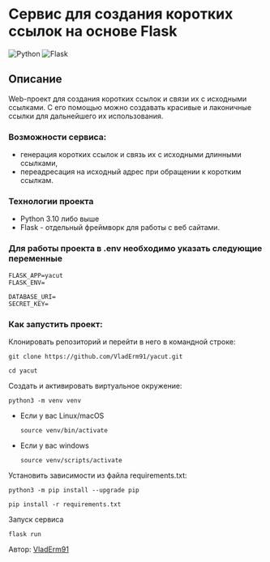 # Сервис для создания коротких ссылок на основе Flask
![Python](https://img.shields.io/badge/python-3670A0?style=for-the-badge&logo=python&logoColor=ffdd54) 
![Flask](https://img.shields.io/badge/flask-%23000.svg?style=for-the-badge&logo=flask&logoColor=white)

## Описание
Web-проект для создания коротких ссылок и связи их с исходными ссылками. 
С его помощью можно создавать красивые и лаконичные ссылки для дальнейшего их использования.

### Возможности сервиса:
- генерация коротких ссылок и связь их с исходными длинными ссылками,
- переадресация на исходный адрес при обращении к коротким ссылкам.

### Технологии проекта
* Python 3.10 либо выше
* Flask - отдельный фреймворк для работы с веб сайтами. 

### Для работы проекта в .env необходимо указать следующие переменные

```
FLASK_APP=yacut
FLASK_ENV=

DATABASE_URI=
SECRET_KEY=
```

### Как запустить проект:
Клонировать репозиторий и перейти в него в командной строке:

```
git clone https://github.com/VladErm91/yacut.git

cd yacut
```

Cоздать и активировать виртуальное окружение:

```
python3 -m venv venv
```

* Если у вас Linux/macOS

    ```
    source venv/bin/activate
    ```

* Если у вас windows

    ```
    source venv/scripts/activate
    ```

Установить зависимости из файла requirements.txt:

```
python3 -m pip install --upgrade pip
```

```
pip install -r requirements.txt
```

Запуск сервиса 

```
flask run
```

Автор: [VladErm91](https://github.com/VladErm91)
